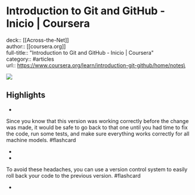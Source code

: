 # Introduction to Git and GitHub - Inicio | Coursera

deck:: [[Across-the-Net]]\
author:: [[coursera.org]]\
full-title:: "Introduction to Git and GitHub - Inicio | Coursera"\
category:: #articles\
url:: https://www.coursera.org/learn/introduction-git-github/home/notes\

![](https://readwise-assets.s3.amazonaws.com/static/images/article3.5c705a01b476.png)

## Highlights
- 

Since you know that this version was working correctly before the change was made, it would be safe to go back to that one until you had time to fix the code, run some tests, and make sure everything works correctly for all machine models. #flashcard 


    
-
- 

To avoid these headaches, you can use a version control system to easily roll back your code to the previous version. #flashcard 


    
-
